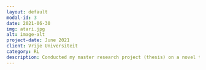 ```yaml
---
layout: default
modal-id: 3
date: 2021-06-30
img: atari.jpg
alt: image-alt
project-date: June 2021
client: Vrije Universiteit
category: RL
description: Conducted my master research project (thesis) on a novel transfer learning approach for model-based reinforcement learning agents. (<a href="https://arxiv.org/abs/2111.11525">NeurIPS 2021 workshop paper</a>) 
---
```

